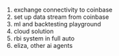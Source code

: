 1. exchange connectivity to coinbase
2. set up data stream from coinbase
3. ml and backtesting playground
4. cloud solution
5. rbi system in full auto
6. eliza, other ai agents

